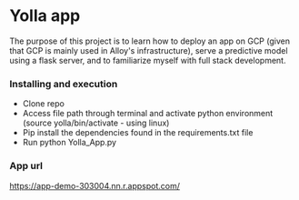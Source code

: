 # Yolla app 

The purpose of this project is to learn how to deploy an app on GCP (given that GCP is mainly used
in Alloy's infrastructure), serve a predictive model using a flask server, and to familiarize myself with full stack development.


### Installing and execution

* Clone repo
* Access file path through terminal and activate python environment (source yolla/bin/activate - using linux)
* Pip install the dependencies found in the requirements.txt file
* Run python Yolla_App.py

### App url
https://app-demo-303004.nn.r.appspot.com/
